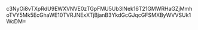 c3NyOi8vTXpRdU9EWXVNVE0zTGpFMU5Ub3lNek16T21GMWRHaGZjMmhoTVY5Mk5EcGhaWE10TVRJNExXTjBjanB3YkdGcGJqcGFSMXByWVVSUk1WcDM=